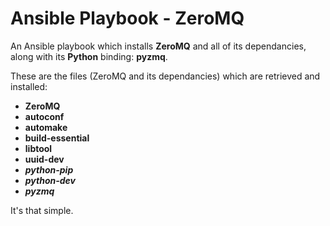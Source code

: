 Ansible Playbook - ZeroMQ
=========================

An Ansible playbook which installs **ZeroMQ** and all of its dependancies, along with its **Python** binding: **pyzmq**.

These are the files (ZeroMQ and its dependancies) which are retrieved and installed:
	
* **ZeroMQ**
* **autoconf**
* **automake**
* **build-essential**
* **libtool**
* **uuid-dev**
* ***python-pip***
* ***python-dev***
* ***pyzmq***

It's that simple.